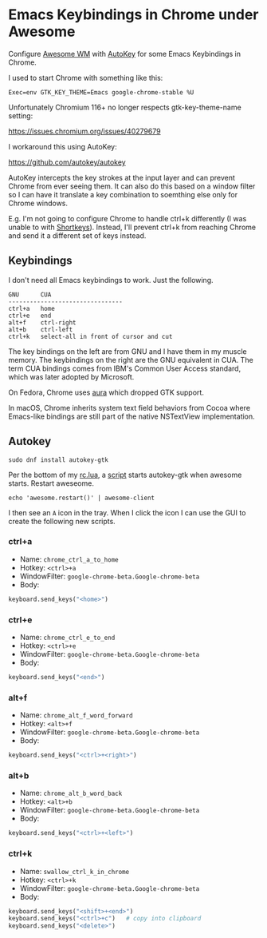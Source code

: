 # Emacs Keybindings in Chrome under Awesome

Configure [Awesome WM](https://awesomewm.org)
with [AutoKey](https://github.com/autokey/autokey)
for some Emacs Keybindings in Chrome.

I used to start Chrome with something like this:
```
Exec=env GTK_KEY_THEME=Emacs google-chrome-stable %U
```
Unfortunately Chromium 116+ no longer respects gtk-key-theme-name
setting:

  https://issues.chromium.org/issues/40279679

I workaround this using AutoKey:

  https://github.com/autokey/autokey

AutoKey intercepts the key strokes at the input layer and can 
prevent Chrome from ever seeing them. It can also do this based
on a window filter so I can have it translate a key combination
to soemthing else only for Chrome windows.

E.g. I'm not going to configure Chrome to handle ctrl+k differently
(I was unable to with [Shortkeys](https://chromewebstore.google.com/detail/shortkeys-custom-keyboard/logpjaacgmcbpdkdchjiaagddngobkck?hl=en)).
Instead, I'll prevent ctrl+k from reaching Chrome
and send it a different set of keys instead.

## Keybindings

I don't need all Emacs keybindings to work. Just the following.
```
GNU      CUA
--------------------------------
ctrl+a   home
ctrl+e   end
alt+f    ctrl-right
alt+b    ctrl-left
ctrl+k   select-all in front of cursor and cut
```
The key bindings on the left are from GNU and I have them in my muscle
memory. The keybindings on the right are the GNU equivalent in CUA.
The term CUA bindings comes from IBM's Common User Access standard,
which was later adopted by Microsoft.

On Fedora, Chrome uses
[aura](https://www.chromium.org/developers/design-documents/aura-desktop-window-manager)
which dropped GTK support.

In macOS, Chrome inherits system text field behaviors from Cocoa where
Emacs-like bindings are still part of the native NSTextView
implementation.

## Autokey

```
sudo dnf install autokey-gtk
```

Per the bottom of my [rc.lua](../rc.lua),
a [script](../autorun.sh) starts autokey-gtk
when awesome starts. Restart aweseome.
```
echo 'awesome.restart()' | awesome-client
```
I then see an `A` icon in the tray. When I click
the icon I can use the GUI to create the following
new scripts.

### ctrl+a

- Name: `chrome_ctrl_a_to_home`
- Hotkey: `<ctrl>+a`
- WindowFilter: `google-chrome-beta.Google-chrome-beta`
- Body:
```python
keyboard.send_keys("<home>")
```

### ctrl+e

- Name: `chrome_ctrl_e_to_end`
- Hotkey: `<ctrl>+e`
- WindowFilter: `google-chrome-beta.Google-chrome-beta`
- Body:
```python
keyboard.send_keys("<end>")
```

### alt+f

- Name: `chrome_alt_f_word_forward`
- Hotkey: `<alt>+f`
- WindowFilter: `google-chrome-beta.Google-chrome-beta`
- Body:
```python
keyboard.send_keys("<ctrl>+<right>")
```
### alt+b

- Name: `chrome_alt_b_word_back`
- Hotkey: `<alt>+b`
- WindowFilter: `google-chrome-beta.Google-chrome-beta`
- Body:
```python
keyboard.send_keys("<ctrl>+<left>")
```

### ctrl+k

- Name: `swallow_ctrl_k_in_chrome`
- Hotkey: `<ctrl>+k`
- WindowFilter: `google-chrome-beta.Google-chrome-beta`
- Body:
```python
keyboard.send_keys("<shift>+<end>")
keyboard.send_keys("<ctrl>+c")   # copy into clipboard
keyboard.send_keys("<delete>")
```
